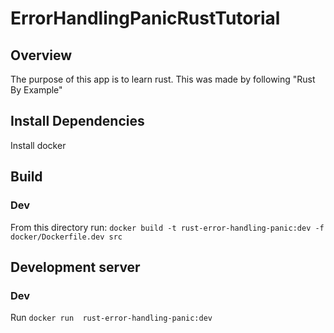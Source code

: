 # ErrorHandlingPanicRustTutorial

## Overview
The purpose of this app is to learn rust. This was made by following "Rust By Example"

## Install Dependencies
Install docker

## Build
### Dev
From this directory run: `docker build -t rust-error-handling-panic:dev -f docker/Dockerfile.dev src`

## Development server
### Dev
Run `docker run  rust-error-handling-panic:dev`